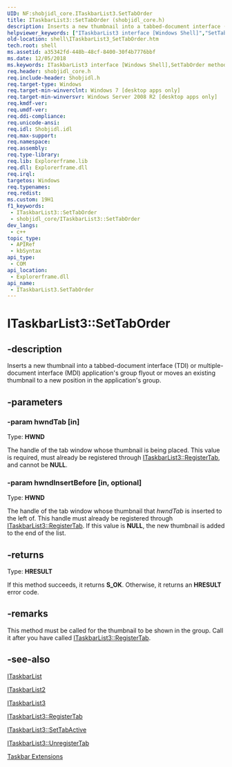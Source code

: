 ```yaml
---
UID: NF:shobjidl_core.ITaskbarList3.SetTabOrder
title: ITaskbarList3::SetTabOrder (shobjidl_core.h)
description: Inserts a new thumbnail into a tabbed-document interface (TDI) or multiple-document interface (MDI) application's group flyout or moves an existing thumbnail to a new position in the application's group.
helpviewer_keywords: ["ITaskbarList3 interface [Windows Shell]","SetTabOrder method","ITaskbarList3.SetTabOrder","ITaskbarList3::SetTabOrder","SetTabOrder","SetTabOrder method [Windows Shell]","SetTabOrder method [Windows Shell]","ITaskbarList3 interface","_shell_ITaskbarList3_SetTabOrder","shell.ITaskbarList3_SetTabOrder","shobjidl_core/ITaskbarList3::SetTabOrder"]
old-location: shell\ITaskbarList3_SetTabOrder.htm
tech.root: shell
ms.assetid: a35342fd-448b-48cf-8400-30f4b7776bbf
ms.date: 12/05/2018
ms.keywords: ITaskbarList3 interface [Windows Shell],SetTabOrder method, ITaskbarList3.SetTabOrder, ITaskbarList3::SetTabOrder, SetTabOrder, SetTabOrder method [Windows Shell], SetTabOrder method [Windows Shell],ITaskbarList3 interface, _shell_ITaskbarList3_SetTabOrder, shell.ITaskbarList3_SetTabOrder, shobjidl_core/ITaskbarList3::SetTabOrder
req.header: shobjidl_core.h
req.include-header: Shobjidl.h
req.target-type: Windows
req.target-min-winverclnt: Windows 7 [desktop apps only]
req.target-min-winversvr: Windows Server 2008 R2 [desktop apps only]
req.kmdf-ver: 
req.umdf-ver: 
req.ddi-compliance: 
req.unicode-ansi: 
req.idl: Shobjidl.idl
req.max-support: 
req.namespace: 
req.assembly: 
req.type-library: 
req.lib: Explorerframe.lib
req.dll: Explorerframe.dll
req.irql: 
targetos: Windows
req.typenames: 
req.redist: 
ms.custom: 19H1
f1_keywords:
 - ITaskbarList3::SetTabOrder
 - shobjidl_core/ITaskbarList3::SetTabOrder
dev_langs:
 - c++
topic_type:
 - APIRef
 - kbSyntax
api_type:
 - COM
api_location:
 - Explorerframe.dll
api_name:
 - ITaskbarList3.SetTabOrder
---
```


# ITaskbarList3::SetTabOrder


## -description

Inserts a new thumbnail into a tabbed-document interface (TDI) or multiple-document interface (MDI) application's group flyout or moves an existing thumbnail to a new position in the application's group.

## -parameters

### -param hwndTab [in]

Type: <b>HWND</b>

The handle of the tab window whose thumbnail is being placed. This value is required, must already be registered through <a href="https://docs.microsoft.com/windows/desktop/api/shobjidl_core/nf-shobjidl_core-itaskbarlist3-registertab">ITaskbarList3::RegisterTab</a>, and cannot be <b>NULL</b>.

### -param hwndInsertBefore [in, optional]

Type: <b>HWND</b>

The handle of the tab window whose thumbnail that <i>hwndTab</i> is inserted to the left of. This handle must already be registered through <a href="https://docs.microsoft.com/windows/desktop/api/shobjidl_core/nf-shobjidl_core-itaskbarlist3-registertab">ITaskbarList3::RegisterTab</a>. If this value is <b>NULL</b>, the new thumbnail is added to the end of the list.

## -returns

Type: <b>HRESULT</b>

If this method succeeds, it returns <b xmlns:loc="http://microsoft.com/wdcml/l10n">S_OK</b>. Otherwise, it returns an <b xmlns:loc="http://microsoft.com/wdcml/l10n">HRESULT</b> error code.

## -remarks

This method must be called for the thumbnail to be shown in the group. Call it after you have called <a href="https://docs.microsoft.com/windows/desktop/api/shobjidl_core/nf-shobjidl_core-itaskbarlist3-registertab">ITaskbarList3::RegisterTab</a>.

## -see-also

<a href="https://docs.microsoft.com/windows/desktop/api/shobjidl_core/nn-shobjidl_core-itaskbarlist">ITaskbarList</a>



<a href="https://docs.microsoft.com/windows/desktop/api/shobjidl_core/nn-shobjidl_core-itaskbarlist2">ITaskbarList2</a>



<a href="https://docs.microsoft.com/windows/desktop/api/shobjidl_core/nn-shobjidl_core-itaskbarlist3">ITaskbarList3</a>



<a href="https://docs.microsoft.com/windows/desktop/api/shobjidl_core/nf-shobjidl_core-itaskbarlist3-registertab">ITaskbarList3::RegisterTab</a>



<a href="https://docs.microsoft.com/windows/desktop/api/shobjidl_core/nf-shobjidl_core-itaskbarlist3-settabactive">ITaskbarList3::SetTabActive</a>



<a href="https://docs.microsoft.com/windows/desktop/api/shobjidl_core/nf-shobjidl_core-itaskbarlist3-unregistertab">ITaskbarList3::UnregisterTab</a>



<a href="https://docs.microsoft.com/windows/desktop/shell/taskbar-extensions">Taskbar Extensions</a>

